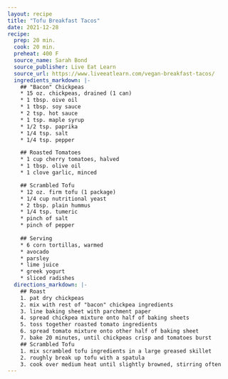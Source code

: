 ```yaml
---
layout: recipe
title: "Tofu Breakfast Tacos"
date: 2021-12-28
recipe:
  prep: 20 min.
  cook: 20 min.
  preheat: 400 F
  source_name: Sarah Bond
  source_publisher: Live Eat Learn
  source_url: https://www.liveeatlearn.com/vegan-breakfast-tacos/
  ingredients_markdown: |-
    ## "Bacon" Chickpeas
    * 15 oz. chickpeas, drained (1 can)
    * 1 tbsp. oive oil
    * 1 tbsp. soy sauce
    * 2 tsp. hot sauce
    * 1 tsp. maple syrup
    * 1/2 tsp. paprika
    * 1/4 tsp. salt
    * 1/4 tsp. pepper

    ## Roasted Tomatoes
    * 1 cup cherry tomatoes, halved
    * 1 tbsp. olive oil
    * 1 clove garlic, minced

    ## Scrambled Tofu
    * 12 oz. firm tofu (1 package)
    * 1/4 cup nutritional yeast
    * 2 tbsp. plain hummus
    * 1/4 tsp. tumeric
    * pinch of salt
    * pinch of pepper
    
    ## Serving
    * 6 corn tortillas, warmed
    * avocado
    * parsley
    * lime juice
    * greek yogurt
    * sliced radishes
  directions_markdown: |-
    ## Roast
    1. pat dry chickpeas
    2. mix with rest of "bacon" chickpea ingredients
    3. line baking sheet with parchment paper
    4. spread chickpea mixture onto half of baking sheets
    5. toss together roasted tomato ingredients
    6. spread tomato mixture onto other half of baking sheet
    7. bake 20 minutes, until chickpeas crisp and tomatoes burst
    ## Scrambled Tofu
    1. mix scrambled tofu ingredients in a large greased skillet
    2. roughly break up tofu with a spatula
    3. cook over medium heat until slightly browned, stirring often
---
```

